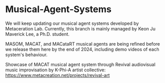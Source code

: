 # Musical-Agent-Systems
We will keep updating our musical agent systems developed by Metaceration Lab. Currently, this branch is mainly managed by Keon Ju Maverick Lee, a Ph.D. student.

MASOM, MACAT, and MACataRT musical agents are being refined before we release them here by the end of 2024, including demo videos of each system's behaviour.

Showcase of MACAT musical agent system through Revival audiovisual music improvisation by K-Phi-A artist collective:
https://www.metacreation.net/projects/revival-art 
